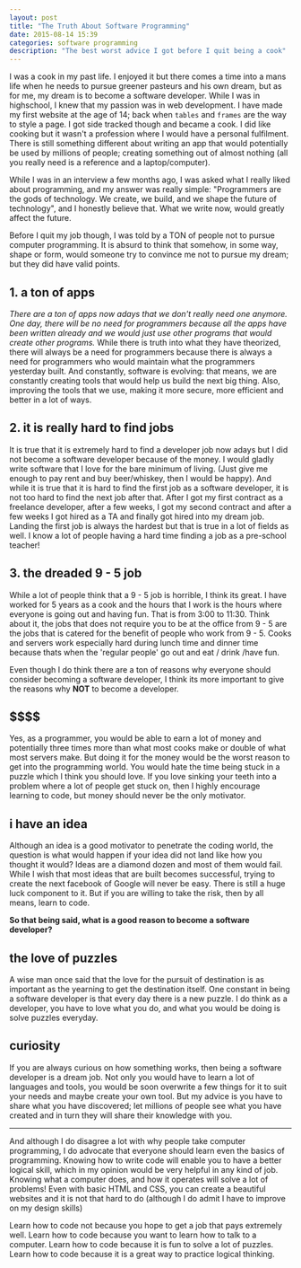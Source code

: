 ```yaml
---
layout: post
title: "The Truth About Software Programming"
date: 2015-08-14 15:39
categories: software programming
description: "The best worst advice I got before I quit being a cook"
---
```


I was a cook in my past life. I enjoyed it but there comes a time into a mans life when he needs to pursue greener pasteurs and his own dream, but as for me, my dream is to become a software developer. While I was in highschool, I knew that my passion was in web development. I have made my first website at the age of 14; back when `tables` and `frames` are the way to style a page. I got side tracked though and became a cook. I did like cooking but it wasn't a profession where I would have a personal fulfilment. There is still something different about writing an app that would potentially be used by millions of people; creating something out of almost nothing (all you really need is a reference and a laptop/computer). 

<!-- break -->

While I was in an interview a few months ago, I was asked what I really liked about programming, and my answer was really simple: "Programmers are the gods of technology. We create, we build, and we shape the future of technology", and I honestly believe that. What we write now, would greatly affect the future.

Before I quit my job though, I was told by a TON of people not to pursue computer programming. It is absurd to think that somehow, in some way, shape or form, would someone try to convince me not to pursue my dream; but they did have valid points.

## 1. a ton of apps ##
*There are a ton of apps now adays that we don't really need one anymore. One day, there will be no need for programmers because all the apps have been written already and we would just use other programs that would create other programs.*
While there is truth into what they have theorized, there will always be a need for programmers because there is always a need for programmers who would maintain what the programmers yesterday built. And constantly, software is evolving: that means, we are constantly creating tools that would help us build the next big thing. Also, improving the tools that we use, making it more secure, more efficient and better in a lot of ways.

## 2. it is really hard to find jobs ##
It is true that it is extremely hard to find a developer job now adays but I did not become a software developer because of the money. I would gladly write software that I love for the bare minimum of living. (Just give me enough to pay rent and buy beer/whiskey, then I would be happy). And while it is true that it is hard to find the first job as a software developer, it is not too hard to find the next job after that. After I got my first contract as a freelance developer, after a few weeks, I got my second contract and after a few weeks I got hired as a TA and finally got hired into my dream job. Landing the first job is always the hardest but that is true in a lot of fields as well. I know a lot of people having a hard time finding a job as a pre-school teacher!

## 3. the dreaded 9 - 5 job ##
While a lot of people think that a 9 - 5 job is horrible, I think its great. I have worked for 5 years as a cook and the hours that I work is the hours where everyone is going out and having fun. That is from 3:00 to 11:30. Think about it, the jobs that does not require you to be at the office from 9 - 5 are the jobs that is catered for the benefit of people who work from 9 - 5. Cooks and servers work especially hard during lunch time and dinner time because thats when the 'regular people' go out and eat / drink /have fun.

Even though I do think there are a ton of reasons why everyone should consider becoming a software developer, I think its more important to give the reasons why **NOT** to become a developer.

## \$$$$ ##
Yes, as a programmer, you would be able to earn a lot of money and potentially three times more than what most cooks make or double of what most servers make. But doing it for the money would be the worst reason to get into the programming world. You would hate the time being stuck in a puzzle which I think you should love. If you love sinking your teeth into a problem where a lot of people get stuck on, then I highly encourage learning to code, but money should never be the only motivator.

## i have an idea ##
Although an idea is a good motivator to penetrate the coding world, the question is what would happen if your idea did not land like how you thought it would? Ideas are a diamond dozen and most of them would fail. While I wish that most ideas that are built becomes successful, trying to create the next facebook of Google will never be easy. There is still a huge luck component to it. But if you are willing to take the risk, then by all means, learn to code.

**So that being said, what is a good reason to become a software developer?**

## the love of puzzles ##
A wise man once said that the love for the pursuit of destination is as important as the yearning to get the destination itself. One constant in being a software developer is that every day there is a new puzzle. I do think as a developer, you have to love what you do, and what you would be doing is solve puzzles everyday.

## curiosity ##
If you are always curious on how something works, then being a software developer is a dream job. Not only you would have to learn a lot of languages and tools, you would be soon overwrite a few things for it to suit your needs and maybe create your own tool. But my advice is you have to share what you have discovered; let millions of people see what you have created and in turn they will share their knowledge with you.

----
And although I do disagree a lot with why people take computer programming, I do advocate that everyone should learn even the basics of programming. Knowing how to write code will enable you to have a better logical skill, which in my opinion would be very helpful in any kind of job. Knowing what a computer does, and how it operates will solve a lot of problems! Even with basic HTML and CSS, you can create a beautiful websites and it is not that hard to do (although I do admit I have to improve on my design skills)

Learn how to code not because you hope to get a job that pays extremely well. Learn how to code because you want to learn how to talk to a computer. Learn how to code because it is fun to solve a lot of puzzles. Learn how to code because it is a great way to practice logical thinking.
